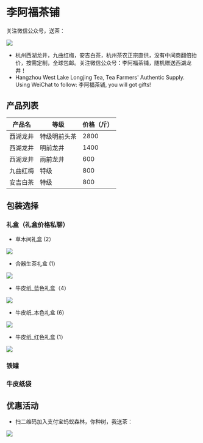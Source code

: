 # 李阿福茶铺

关注微信公众号，送茶：

![](weixin/assets/images/qrcode.jpg)

* 杭州西湖龙井，九曲红梅，安吉白茶，杭州茶农正宗直供，没有中间商翻倍抬价，按需定制，全球包邮。关注微信公众号：李阿福茶铺，随机赠送西湖龙井！
* Hangzhou West Lake Longjing Tea, Tea Farmers' Authentic Supply. Using WeiChat to follow: 李阿福茶铺, you will got gifts!

## 产品列表

|产品名   |  等级       | 价格（斤）|
| ---    |  ---       |  ---     |
|西湖龙井 | 特级明前头茶 | 2800     |
|西湖龙井 | 明前龙井     | 1400    |
|西湖龙井 | 雨前龙井     | 600     |
|九曲红梅 | 特级         | 800     |
|安吉白茶 | 特级         | 800     |

## 包装选择

### 礼盒（礼盒价格私聊）

* 草木间礼盒 (2）

![](weixin/assets/images/packages/草木间礼盒.png)

* 合器生茶礼盒 (1）

![](weixin/assets/images/packages/合器生茶.jpeg)

* 牛皮纸_蓝色礼盒（4）

![](weixin/assets/images/packages/牛皮纸_蓝色礼盒.png)

* 牛皮纸_本色礼盒 (6）

![](weixin/assets/images/packages/牛皮纸_本色礼盒.png)

* 牛皮纸_红色礼盒 (1）

![](weixin/assets/images/packages/牛皮纸_红色礼盒.png)



### 铁罐

### 牛皮纸袋

## 优惠活动

* 扫二维码加入支付宝蚂蚁森林，你种树，我送茶：

![](donates/assets/images/mayisenlin.png)
